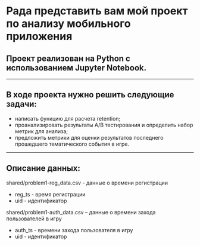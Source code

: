 # Рада представить вам мой проект по анализу мобильного приложения 
## Проект реализован на Python с использованием Jupyter Notebook.

---

## В ходе проекта нужно решить следующие задачи:
- написать функцию для расчета retention;
- проанализировать результаты А/В тестирования и определить набор метрик для анализа;
- предложить метрики для оценки результатов последнего прошедшего тематического события в игре.

---

## Описание данных:
shared/problem1-reg_data.csv - данные о времени регистрации
- reg_ts - время регистрации 
- uid - идентификатор

shared/problem1-auth_data.csv – данные о времени захода пользователей в игру
- auth_ts - времени захода пользователя в игру
- uid - идентификатор
